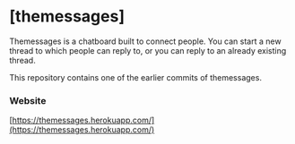 # [themessages]
Themessages is a chatboard built to connect people. You can start a new thread to which people can reply to, or you can reply to an already existing thread.

This repository contains one of the earlier commits of themessages.

### Website
[https://themessages.herokuapp.com/](https://themessages.herokuapp.com/)
